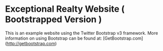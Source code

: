 # Exceptional Realty Website ( Bootstrapped Version )

This is an example website using the Twitter Bootstrap v3 framework.
More information on using Bootstrap can be found at:
 [GetBootstrap.com] (http://getbootstrap.com)